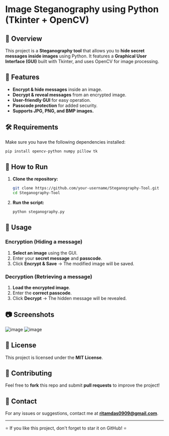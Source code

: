 # Image Steganography using Python (Tkinter + OpenCV)

## 📌 Overview
This project is a **Steganography tool** that allows you to **hide secret messages inside images** using Python. It features a **Graphical User Interface (GUI)** built with Tkinter, and uses OpenCV for image processing.

## 🔧 Features
- **Encrypt & hide messages** inside an image.
- **Decrypt & reveal messages** from an encrypted image.
- **User-friendly GUI** for easy operation.
- **Passcode protection** for added security.
- **Supports JPG, PNG, and BMP images.**

## 🛠 Requirements
Make sure you have the following dependencies installed:

```sh
pip install opencv-python numpy pillow tk
```

## 🚀 How to Run
1. **Clone the repository:**
   ```sh
   git clone https://github.com/your-username/Steganography-Tool.git
   cd Steganography-Tool
   ```

2. **Run the script:**
   ```sh
   python steganography.py
   ```

## 📸 Usage
### **Encryption (Hiding a message)**
1. **Select an image** using the GUI.
2. Enter your **secret message** and **passcode**.
3. Click **Encrypt & Save** → The modified image will be saved.

### **Decryption (Retrieving a message)**
1. **Load the encrypted image**.
2. Enter the **correct passcode**.
3. Click **Decrypt** → The hidden message will be revealed.

## 📷 Screenshots
![image](https://github.com/user-attachments/assets/88fa5a84-babe-449f-a4fd-b2ba611e822e)
![image](https://github.com/user-attachments/assets/2162c601-9beb-453d-8ed8-e9c1ec47a0fc)



## 📝 License
This project is licensed under the **MIT License**.

## 🤝 Contributing
Feel free to **fork** this repo and submit **pull requests** to improve the project!

## 💬 Contact
For any issues or suggestions, contact me at **ritamdas0909@gmail.com**.

---
⭐ If you like this project, don't forget to star it on GitHub! ⭐

